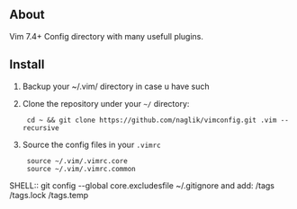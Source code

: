 ## About
Vim 7.4+ Config directory with many usefull plugins.

## Install

 1. Backup your ~/.vim/ directory in case u have such
 2. Clone the repository under your `~/` directory:

         cd ~ && git clone https://github.com/naglik/vimconfig.git .vim --recursive

 3. Source the config files in your `.vimrc`
         
         source ~/.vim/.vimrc.core
         source ~/.vim/.vimrc.common


SHELL:: git config --global core.excludesfile ~/.gitignore
and add:
/tags
/tags.lock
/tags.temp
